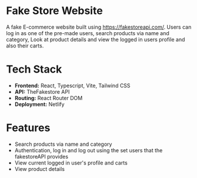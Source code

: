 # Fake Store Website
A fake E-commerce website built using https://fakestoreapi.com/. Users can log in as one of the pre-made users, search products via name and category, Look at product details and view the logged in users profile and also their carts.

# Tech Stack
- **Frontend:** React, Typescript, Vite, Tailwind CSS
- **API:** TheFakestore API
- **Routing:** React Router DOM
- **Deployment:** Netlify

# Features
- Search products via name and category
- Authentication, log in and log out using the set users that the fakestoreAPI provides
- View current logged in user's profile and carts
- View product details

